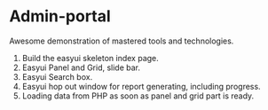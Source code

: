 # Admin-portal
Awesome demonstration of mastered tools and technologies.
1. Build the easyui skeleton index page.
2. Easyui Panel and Grid, slide bar.
3. Easyui Search box.
4. Easyui hop out window for report generating, including progress.
5. Loading data from PHP as soon as panel and grid part is ready.
